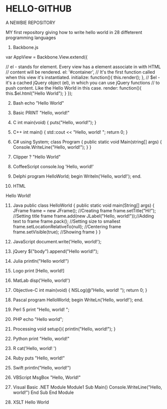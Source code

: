 # HELLO-GITHUB
A NEWBIE REPOSITORY

MY first repository giving how to write hello world in 28 diffeterent programming languages
1. Backbone.js
  
var AppView = Backbone.View.extend({

  // el - stands for element. Every view has a element associate in with HTML
  //      content will be rendered.
  el: '#container',
  // It's the first function called when this view it's instantiated.
  initialize: function(){
    this.render();
  },
  // $el - it's a cached jQuery object (el), in which you can use jQuery functions
  //       to push content. Like the Hello World in this case.
  render: function(){
    this.$el.html("Hello World");
  }
});
 
 
2. Bash
echo "Hello World"
 
3. Basic
PRINT "Hello, world!"​
 
4. C
int main(void)
{
    puts("Hello, world!");
}
 
5. C++
int main()
{
    std::cout << "Hello, world!
";
    return 0;
}
 
6. C#
using System;
class Program
{
    public static void Main(string[] args)
    {
        Console.WriteLine("Hello, world!");
    }
}
 
7. Clipper
? "Hello World"
 
8. CoffeeScript
console.log 'Hello, world!'
 
9. Delphi
program HelloWorld;
begin
  Writeln('Hello, world!');
end.
 
10. HTML

 Hello World!
 
11. Java
public class HelloWorld {
    public static void main(String[] args) {
        JFrame frame = new JFrame();           //Creating frame
        frame.setTitle("Hi!");                 //Setting title frame
        frame.add(new JLabel("Hello, world!"));//Adding text to frame
        frame.pack();                          //Setting size to smallest
        frame.setLocationRelativeTo(null);     //Centering frame
        frame.setVisible(true);                //Showing frame
    }
}
 
12. JavaScript
document.write('Hello, world!');
 
13. jQuery
$("body").append("Hello world!");
 
14. Julia
println("Hello world!")
 
15. Logo
print [Hello, world!]
 
16. MatLab
disp('Hello, world!')
 
17. Objective-C
int main(void)
{
    NSLog(@"Hello, world!
");
    return 0;
}
 
18. Pascal
program HelloWorld;
begin
  WriteLn('Hello, world!');
end.
 
19. Perl 5
print "Hello, world!
";
 
20. PHP 
 echo "Hello world";
 
 
21. Processing
void setup(){
  println("Hello, world!");
}
 
22. Python
print "Hello, world!"
 
23. R
cat('Hello, world!
')
 
24. Ruby
puts "Hello, world!"
 
25. Swift
println("Hello, world!")
 
26. VBScript
MsgBox "Hello, World!"
 
27. Visual Basic .NET
Module Module1
    Sub Main()
        Console.WriteLine("Hello, world!")
    End Sub
End Module
 
28. XSLT
      Hello World
